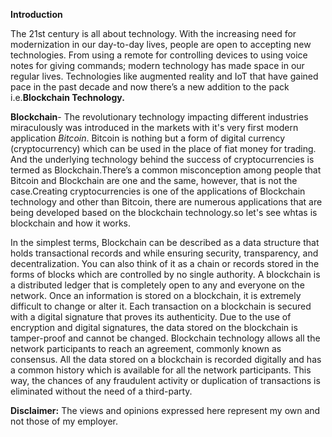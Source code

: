 __Introduction__

The 21st century is all about technology. With the increasing need for modernization in our day-to-day lives, people are open to accepting
new technologies. From using a remote for controlling devices to using voice notes for giving commands; modern technology has made space 
in our regular lives. Technologies like augmented reality and IoT that have gained pace in the past decade and now there’s a new addition
to the pack i.e.__Blockchain Technology.__

__Blockchain__- The revolutionary technology impacting different industries miraculously was introduced in the markets with it's very first modern application _Bitcoin_. Bitcoin is nothing but a form of digital currency (cryptocurrency) which can be used in the place of fiat money for trading. And the underlying technology behind the success of cryptocurrencies is termed as Blockchain.There’s a common
misconception among people that Bitcoin and Blockchain are one and the same, however, that is not the case.Creating cryptocurrencies is one of the applications of Blockchain technology and other than Bitcoin, there are numerous applications that are being developed based on the blockchain technology.so let's see whtas is blockchain and how it works.

In the simplest terms, Blockchain can be described as a data structure that holds transactional records and while ensuring security, transparency, and decentralization. You can also think of it as a chain or records stored in the forms of blocks which are controlled by no single authority. A blockchain is a distributed ledger that is completely open to any and everyone on the network. Once an information is stored on a blockchain, it is extremely difficult to change or alter it.
Each transaction on a blockchain is secured with a digital signature that proves its authenticity. Due to the use of encryption and digital signatures, the data stored on the blockchain is tamper-proof and cannot be changed.
Blockchain technology allows all the network participants to reach an agreement, commonly known as consensus. All the data stored on a blockchain is recorded digitally and has a common history which is available for all the network participants. This way, the chances of any fraudulent activity or duplication of transactions is eliminated without the need of a third-party.

__Disclaimer:__ The views and opinions expressed here represent my own and not those of my employer.

